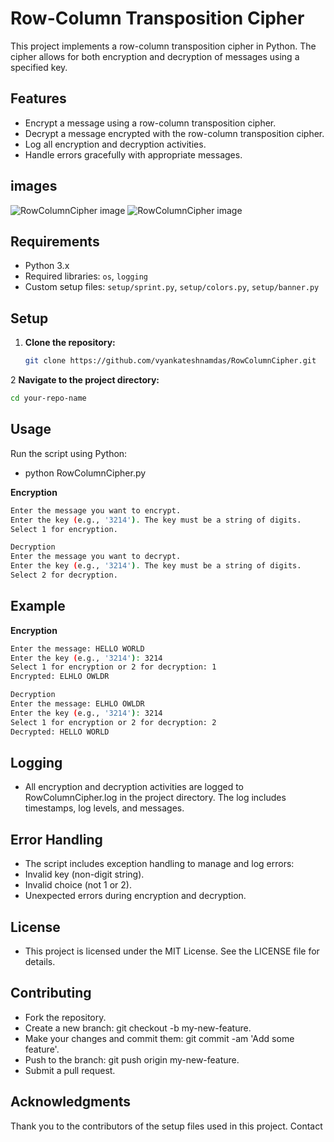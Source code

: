 # Row-Column Transposition Cipher

This project implements a row-column transposition cipher in Python. The cipher allows for both encryption and decryption of messages using a specified key.

## Features

- Encrypt a message using a row-column transposition cipher.
- Decrypt a message encrypted with the row-column transposition cipher.
- Log all encryption and decryption activities.
- Handle errors gracefully with appropriate messages.
  
## images
![RowColumnCipher image](encryption.png) 
![RowColumnCipher image](decryption.png)


## Requirements

- Python 3.x
- Required libraries: `os`, `logging`
- Custom setup files: `setup/sprint.py`, `setup/colors.py`, `setup/banner.py`

## Setup

1. **Clone the repository:**
   ```bash
   git clone https://github.com/vyankateshnamdas/RowColumnCipher.git
   
2 **Navigate to the project directory:**
  ```bash
  cd your-repo-name
  ```

## Usage

Run the script using Python:

- python RowColumnCipher.py

**Encryption**
 ```bash
Enter the message you want to encrypt.
Enter the key (e.g., '3214'). The key must be a string of digits.
Select 1 for encryption.
```

 ```bash
Decryption
Enter the message you want to decrypt.
Enter the key (e.g., '3214'). The key must be a string of digits.
Select 2 for decryption.
```
## Example

**Encryption**
```bash
Enter the message: HELLO WORLD
Enter the key (e.g., '3214'): 3214
Select 1 for encryption or 2 for decryption: 1
Encrypted: ELHLO OWLDR
```

```bash
Decryption
Enter the message: ELHLO OWLDR
Enter the key (e.g., '3214'): 3214
Select 1 for encryption or 2 for decryption: 2
Decrypted: HELLO WORLD
```

## Logging
- All encryption and decryption activities are logged to RowColumnCipher.log in the project directory. The log includes timestamps, log levels, and messages.

## Error Handling
- The script includes exception handling to manage and log errors:
- Invalid key (non-digit string).
- Invalid choice (not 1 or 2).
- Unexpected errors during encryption and decryption.
  
## License
- This project is licensed under the MIT License. See the LICENSE file for details.

## Contributing
- Fork the repository.
- Create a new branch: git checkout -b my-new-feature.
- Make your changes and commit them: git commit -am 'Add some feature'.
- Push to the branch: git push origin my-new-feature.
- Submit a pull request.
  
## Acknowledgments
Thank you to the contributors of the setup files used in this project.
Contact
